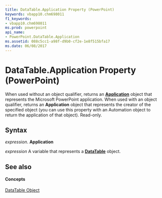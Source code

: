 ```yaml
---
title: DataTable.Application Property (PowerPoint)
keywords: vbapp10.chm698011
f1_keywords:
- vbapp10.chm698011
ms.prod: powerpoint
api_name:
- PowerPoint.DataTable.Application
ms.assetid: 088c5cc1-a98f-d9b0-cf2e-1e8f515bfa17
ms.date: 06/08/2017
---
```



# DataTable.Application Property (PowerPoint)

When used without an object qualifier, returns an  **[Application](PowerPoint.Application.md)** object that represents the Microsoft PowerPoint application. When used with an object qualifier, returns an **Application** object that represents the creator of the specified object (you can use this property with an Automation object to return the application of that object). Read-only.


## Syntax

 _expression_. **Application**

 _expression_ A variable that represents a **[DataTable](PowerPoint.DataTable.md)** object.


## See also


#### Concepts


[DataTable Object](PowerPoint.DataTable.md)

